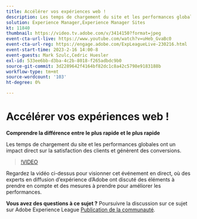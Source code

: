```yaml
---
title: Accélérer vos expériences web !
description: Les temps de chargement du site et les performances globales ont un impact direct sur la satisfaction des clients et génèrent des conversions.
solution: Experience Manager,Experience Manager Sites
kt: 11840
thumbnail: https://video.tv.adobe.com/v/3414150?format=jpeg
event-cta-url-live: https://www.youtube.com/watch?v=uHeb_GvaBc0
event-cta-url-reg: https://engage.adobe.com/ExpLeagueLive-230216.html
event-start-time: 2023-2-16 14:00-8
event-guests: Mark Szulc,Cedric Huesler
exl-id: 533ee6bb-d3ba-4c2b-8018-f265adbdc9b0
source-git-commit: 3d2289642f4164bf82dc1c8a42c5798e9183188b
workflow-type: tm+mt
source-wordcount: '103'
ht-degree: 0%

---
```


# Accélérer vos expériences web !

**Comprendre la différence entre le plus rapide et le plus rapide**

Les temps de chargement du site et les performances globales ont un impact direct sur la satisfaction des clients et génèrent des conversions.

>[!VIDEO](https://video.tv.adobe.com/v/3414150/?quality=12&learn=on)

Regardez la vidéo ci-dessus pour visionner cet événement en direct, où des experts en diffusion d’expérience d’Adobe ont discuté des éléments à prendre en compte et des mesures à prendre pour améliorer les performances.

**Vous avez des questions à ce sujet ?** Poursuivre la discussion sur ce sujet sur Adobe Experience League [Publication de la communauté](https://experienceleaguecommunities.adobe.com/t5/adobe-experience-manager/experience-league-live-post-session-discussion-speeding-up-your/m-p/575513#M36836).
